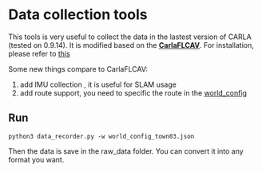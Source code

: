 # Data collection tools 

This tools is very useful to collect the data in the lastest version of CARLA (tested on 0.9.14). It is modified based on the [**CarlaFLCAV**](https://github.com/SIAT-INVS/CarlaFLCAV). For installation, please refer to [this](https://github.com/SIAT-INVS/CarlaFLCAV/tree/main/FLDatasetTool)

Some new things compare to CarlaFLCAV:
1. add IMU collection , it is useful for SLAM usage
2. add route support, you need to specific the route in the [world_config](config/world_config_town03.json)


## Run
```
python3 data_recorder.py -w world_config_town03.json
```

 Then the data is save in the raw_data folder. You can convert it into any format you want.
